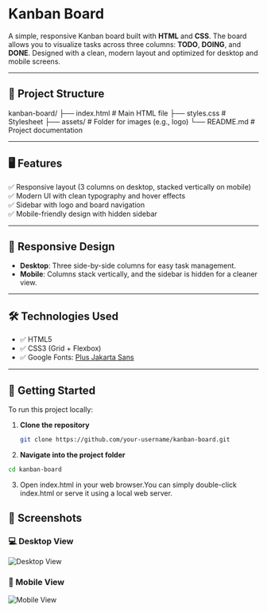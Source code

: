 # Kanban Board

A simple, responsive Kanban board built with **HTML** and **CSS**. The board allows you to visualize tasks across three columns: **TODO**, **DOING**, and **DONE**. Designed with a clean, modern layout and optimized for desktop and mobile screens.

---

## 📂 Project Structure

kanban-board/
├── index.html # Main HTML file
├── styles.css # Stylesheet
├── assets/ # Folder for images (e.g., logo)
└── README.md # Project documentation

---

## 🖥️ Features

✅ Responsive layout (3 columns on desktop, stacked vertically on mobile)  
✅ Modern UI with clean typography and hover effects  
✅ Sidebar with logo and board navigation    
✅ Mobile-friendly design with hidden sidebar  

---

## 📱 Responsive Design

- **Desktop**: Three side-by-side columns for easy task management.  
- **Mobile**: Columns stack vertically, and the sidebar is hidden for a cleaner view.  

---

## 🛠️ Technologies Used

- ✅ HTML5  
- ✅ CSS3 (Grid + Flexbox)  
- ✅ Google Fonts: [Plus Jakarta Sans](https://fonts.google.com/specimen/Plus+Jakarta+Sans)

---

## 🚀 Getting Started

To run this project locally:  

1. **Clone the repository**  
   ```bash
   git clone https://github.com/your-username/kanban-board.git


2. **Navigate into the project folder**
````bash
cd kanban-board
````

3. Open index.html in your web browser.You can simply double-click index.html or serve it using a local web server.



## 📸 Screenshots

### 💻 Desktop View
![Desktop View](explainer-images/JSL01-Desktop.png)
### 📱 Mobile View
![Mobile View](explainer-images/JSL01_Mobile.png)



